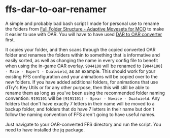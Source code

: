 # ffs-dar-to-oar-renamer

A simple and probably bad bash script I made for personal use to rename the folders from [Full Folder Structure - Adaptive Movesets for MCO](https://www.nexusmods.com/skyrimspecialedition/mods/78727) to make it easier to use with OAR. You will have to have used [DAR to OAR converter](https://www.nexusmods.com/skyrimspecialedition/mods/93359) first.

It copies your folder, and then scans through the copied converted OAR folder and renames the folders within to something that is informative and easily sorted, as well as changing the name in every config file to benefit when using the in-game OAR overlay.
`9044100` will be renamed to `[9044100] - Mace - Expert - Dualwield`, as an example.
This should work for your existing FFS configuration and your animations will be copied over to the new folders. If you have added additional folders, for animations that use dTry's Key Utils or for any other purpose, then this will still be able to rename them as long as you've been using the recommended folder naming convention: `9191101` will be `[9191101] - Spear - Novice - Dualwield`. Any folders that don't have exactly 7 letters in their name will be moved to a backup folder, and folders that do have 7 letters in their name but don't follow the naming convention of FFS aren't going to have useful names.

Just navigate to your OAR-converted FFS directory and run the script. You need to have installed the jq package.
